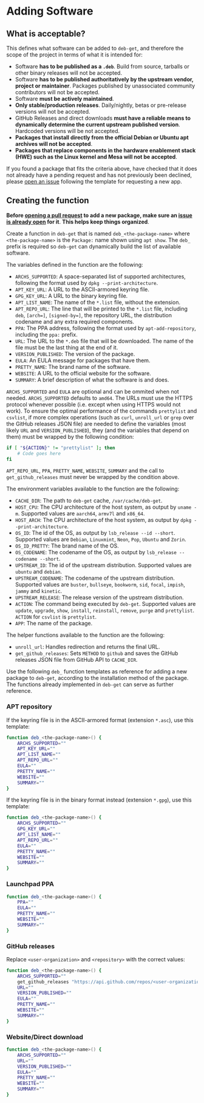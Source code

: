 # Adding Software
## What is acceptable?
This defines what software can be added to `deb-get`, and therefore the scope of the project in terms of what it is intended for:
* Software **has to be published as a `.deb`**. Build from source, tarballs or other binary releases will not be accepted.
* Software **has to be published authoritatively by the upstream vendor, project or maintainer**. Packages published by unassociated community contributors will not be accepted.
* Software **must be actively maintained**.
* **Only stable/production releases**. Daily/nightly, betas or pre-release versions will not be accepted.
* GitHub Releases and direct downloads **must have a reliable means to dynamically determine the current upstream published version**. Hardcoded versions will be not accepted.
* **Packages that install directly from the official Debian or Ubuntu apt archives will not be accepted**.
* **Packages that replace components in the hardware enablement stack (HWE) such as the Linux kernel and Mesa will not be accepted**.

If you found a package that fits the criteria above, have checked that it does not already have a pending request and has not previously been declined, please [open an issue](https://github.com/wimpysworld/deb-get/issues/new) following the template for requesting a new app.

## Creating the function
**Before [opening a pull request](https://github.com/wimpysworld/deb-get/pulls) to add a new package, make sure an [issue is already open](https://github.com/wimpysworld/deb-get/issues) for it**. **This helps keep things organized**.

Create a function in `deb-get` that is named `deb_<the-package-name>` where `<the-package-name>` is the `Package:` name shown using `apt show`. The `deb_` prefix is required so `deb-get` can dynamically build the list of available software.

The variables defined in the function are the following:
* `ARCHS_SUPPORTED`: A space-separated list of supported architectures, following the format used by `dpkg --print-architecture`.
* `APT_KEY_URL`: A URL to the ASCII-armored keyring file.
* `GPG_KEY_URL`: A URL to the binary keyring file.
* `APT_LIST_NAME`: The name of the `*.list` file, without the extension.
* `APT_REPO_URL`: The line that will be printed to the `*.list` file, including `deb`, `[arch=]`, `[signed-by=]`, the repository URL, the distribution codename and any extra required components.
* `PPA`: The PPA address, following the format used by `apt-add-repository`, including the `ppa:` prefix.
* `URL`: The URL to the `*.deb` file that will be downloaded. The name of the file must be the last thing at the end of it.
* `VERSION_PUBLISHED`: The version of the package.
* `EULA`: An EULA message for packages that have them.
* `PRETTY_NAME`: The brand name of the software.
* `WEBSITE`: A URL to the official website for the software.
* `SUMMARY`: A brief description of what the software is and does.

`ARCHS_SUPPORTED` and `EULA` are optional and can be ommited when not needed. `ARCHS_SUPPORTED` defaults to `amd64`. The URLs must use the HTTPS protocol whenever possible (i.e. except when using HTTPS would not work). To ensure the optimal performance of the commands `prettylist` and `csvlist`, if more complex operations (such as `curl`, `unroll_url` or `grep` over the GitHub releases JSON file) are needed to define the variables (most likely `URL` and `VERSION_PUBLISHED`), they (and the variables that depend on them) must be wrapped by the following condition:
```bash
if [ "${ACTION}" != "prettylist" ]; then
    # Code goes here
fi
```

`APT_REPO_URL`, `PPA`, `PRETTY_NAME`, `WEBSITE`, `SUMMARY` and the call to `get_github_releases` must never be wrapped by the condition above.

The environment variables available to the function are the following:
* `CACHE_DIR`: The path to `deb-get` cache, `/var/cache/deb-get`.
* `HOST_CPU`: The CPU architecture of the host system, as output by `uname -m`. Supported values are `aarch64`, `armv7l` and `x86_64`.
* `HOST_ARCH`: The CPU architecture of the host system, as output by `dpkg --print-architecture`.
* `OS_ID`: The id of the OS, as output by `lsb_release --id --short`. Supported values are `Debian`, `Linuxmint`, `Neon`, `Pop`, `Ubuntu` and `Zorin`.
* `OS_ID_PRETTY`: The brand name of the OS.
* `OS_CODENAME`: The codename of the OS, as output by `lsb_release --codename --short`.
* `UPSTREAM_ID`: The id of the upstream distribution. Supported values are `ubuntu` and `debian`.
* `UPSTREAM_CODENAME`: The codename of the upstream distribution. Supported values are `buster`, `bullseye`, `bookworm`, `sid`, `focal`, `impish`, `jammy` and `kinetic`.
* `UPSTREAM_RELEASE`: The release version of the upstream distribution.
* `ACTION`: The command being executed by `deb-get`. Supported values are `update`, `upgrade`, `show`, `install`, `reinstall`, `remove`, `purge` and `prettylist`. `ACTION` for `csvlist` is `prettylist`.
* `APP`: The name of the package.

The helper functions available to the function are the following:
* `unroll_url`: Handles redirection and returns the final URL.
* `get_github_releases`: Sets `METHOD` to `github` and saves the GitHub releases JSON file from GitHub API to `CACHE_DIR`.

Use the following `deb_` function templates as reference for adding a new package to `deb-get`, according to the installation method of the package. The functions already implemented in `deb-get` can serve as further reference.

### APT repository
If the keyring file is in the ASCII-armored format (extension `*.asc`), use this template:
```bash
function deb_<the-package-name>() {
    ARCHS_SUPPORTED=""
    APT_KEY_URL=""
    APT_LIST_NAME=""
    APT_REPO_URL=""
    EULA=""
    PRETTY_NAME=""
    WEBSITE=""
    SUMMARY=""
}
```
If the keyring file is in the binary format instead (extension `*.gpg`), use this template:
```bash
function deb_<the-package-name>() {
    ARCHS_SUPPORTED=""
    GPG_KEY_URL=""
    APT_LIST_NAME=""
    APT_REPO_URL=""
    EULA=""
    PRETTY_NAME=""
    WEBSITE=""
    SUMMARY=""
}
```

### Launchpad PPA
```bash
function deb_<the-package-name>() {
    PPA=""
    EULA=""
    PRETTY_NAME=""
    WEBSITE=""
    SUMMARY=""
}
```

### GitHub releases
Replace `<user-organization>` and `<repository>` with the correct values:
```bash
function deb_<the-package-name>() {
    ARCHS_SUPPORTED=""
    get_github_releases "https://api.github.com/repos/<user-organization>/<repository>/releases/latest"
    URL=""
    VERSION_PUBLISHED=""
    EULA=""
    PRETTY_NAME=""
    WEBSITE=""
    SUMMARY=""
}
```

### Website/Direct download
```bash
function deb_<the-package-name>() {
    ARCHS_SUPPORTED=""
    URL=""
    VERSION_PUBLISHED=""
    EULA=""
    PRETTY_NAME=""
    WEBSITE=""
    SUMMARY=""
}
```
